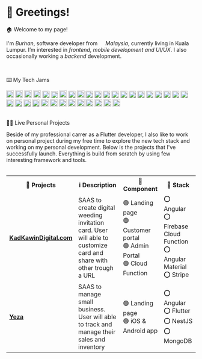 <h1>👋 Greetings!</h1>
<p>🏠 Welcome to my page! </br>

I'm *Burhan*, software developer from  <img src="https://cdn-icons-png.flaticon.com/512/555/555623.png" width="13"/> *Malaysia*, currently living in Kuala Lumpur. I’m interested in *frontend, mobile development and UI/UX*. I also occasionally working a *backend* development.</p>

</br>

<p>⌨️ My Tech Jams</p>
<p>
 <img alt="Dart" src="https://img.shields.io/badge/javascript-%23323330.svg?style=for-the-badge&logo=javascript&logoColor=%23F7DF1E"  height="20"  />
 <img alt="React" src="https://img.shields.io/badge/typescript-%23007ACC.svg?style=for-the-badge&logo=typescript&logoColor=white"  height="20"  />
 <img alt="Dart" src="https://img.shields.io/badge/dart-%230175C2.svg?style=for-the-badge&logo=dart&logoColor=white"  height="20"  />
  <img alt="React" src="https://img.shields.io/badge/Flutter-%2302569B.svg?style=for-the-badge&logo=Flutter&logoColor=white" height="20" />
    <img alt="React" src="https://img.shields.io/badge/angular-%23DD0031.svg?style=for-the-badge&logo=angular&logoColor=white"  height="19"  />
    <img alt="React" src="https://img.shields.io/badge/angular.js-%23E23237.svg?style=for-the-badge&logo=angularjs&logoColor=white"  height="18"  />
    <img alt="React" src="https://img.shields.io/badge/react-%2320232a.svg?style=for-the-badge&logo=react&logoColor=%2361DAFB"  height="20"  />
      <img alt="React" src="https://img.shields.io/badge/-GraphQL-E10098?style=for-the-badge&logo=graphql&logoColor=white"  height="19"  />
    <img alt="React" src="https://img.shields.io/badge/MUI-%230081CB.svg?style=for-the-badge&logo=material-ui&logoColor=white"  height="20"  />
     <img alt="React" src="https://img.shields.io/badge/redux-%23593d88.svg?style=for-the-badge&logo=redux&logoColor=white"  height="19"  />
    <img alt="React" src="https://img.shields.io/badge/nestjs-%23E0234E.svg?style=for-the-badge&logo=nestjs&logoColor=white"  height="19"  />
    <img alt="React" src="https://img.shields.io/badge/firebase-%23039BE5.svg?style=for-the-badge&logo=firebase"  height="19"  />
    <img alt="React" src="https://img.shields.io/badge/heroku-%23430098.svg?style=for-the-badge&logo=heroku&logoColor=white"  height="19"  />
     <img alt="React" src="https://img.shields.io/badge/GoogleCloud-%234285F4.svg?style=for-the-badge&logo=google-cloud&logoColor=white"  height="19"  />
    <img alt="React" src="https://img.shields.io/badge/MongoDB-%234ea94b.svg?style=for-the-badge&logo=mongodb&logoColor=white"  height="19"  />
    <img alt="React" src="https://img.shields.io/badge/sqlite-%2307405e.svg?style=for-the-badge&logo=sqlite&logoColor=white"  height="19"  />
    <img alt="React" src="https://img.shields.io/badge/mysql-%2300f.svg?style=for-the-badge&logo=mysql&logoColor=white"  height="19"  />
    <img alt="React" src="https://img.shields.io/static/v1?style=for-the-badge&message=D3.js&color=222222&logo=D3.js&logoColor=F9A03C&label="  height="19"  />
    <img alt="React" src="https://img.shields.io/badge/SASS-hotpink.svg?style=for-the-badge&logo=SASS&logoColor=white"  height="19"  />
    <img alt="React" src="https://img.shields.io/badge/rxjs-%23B7178C.svg?style=for-the-badge&logo=reactivex&logoColor=white"  height="19"  />
     <img alt="React" src="https://img.shields.io/badge/css3-%231572B6.svg?style=for-the-badge&logo=css3&logoColor=white"  height="19"  />
    <img alt="React" src="https://img.shields.io/badge/git-%23F05033.svg?style=for-the-badge&logo=git&logoColor=white"  height="19"  />
     <img alt="React" src="https://img.shields.io/badge/html5-%23E34F26.svg?style=for-the-badge&logo=html5&logoColor=white"  height="19"  />
     <img alt="React" src="https://img.shields.io/badge/docker-%230db7ed.svg?style=for-the-badge&logo=docker&logoColor=white"  height="19"  />
     <img alt="React" src="https://img.shields.io/badge/node.js-6DA55F?style=for-the-badge&logo=node.js&logoColor=white"  height="19"  />
     <img alt="React" src="https://img.shields.io/badge/Socket.io-black?style=for-the-badge&logo=socket.io&badgeColor=010101"  height="20"  />
     <img alt="React" src="https://img.shields.io/badge/strapi-%232E7EEA.svg?style=for-the-badge&logo=strapi&logoColor=white"  height="20"  />
     <img alt="React" src="https://img.shields.io/badge/JWT-black?style=for-the-badge&logo=JSON%20web%20tokens"  height="20"  />
     <img alt="React" src="https://img.shields.io/badge/-jest-%23C21325?style=for-the-badge&logo=jest&logoColor=white"  height="20"  />
     <img alt="React" src="https://img.shields.io/badge/iOS-000000?style=for-the-badge&logo=ios&logoColor=white"  height="20"  />
     <img alt="React" src="https://img.shields.io/badge/Android-3DDC84?style=for-the-badge&logo=android&logoColor=white"  height="20"  />
     <img alt="React" src="https://img.shields.io/badge/jira-%230A0FFF.svg?style=for-the-badge&logo=jira&logoColor=white"  height="20"  />
     <img alt="React" src="https://img.shields.io/badge/confluence-%23172BF4.svg?style=for-the-badge&logo=confluence&logoColor=white"  height="20"  />
     <img alt="React" src="https://img.shields.io/badge/Stripe-626CD9?style=for-the-badge&logo=Stripe&logoColor=white"  height="20"  />
</br>
</br>
<p>🧑‍🚀 Live Personal Projects</p>
<span>Beside of my professional carrer as a Flutter developer, I also like to work on personal project during my free time to explore the new tech stack and working on my personal development. Below is the projects that I've successfully launch. Everything is build from scratch by using few interesting framework and tools.</span>
</br>
</br>
<table>
  <tr>
     <th><b>🚧 Projects</b></th>
      <th><b>ℹ️ Description</b></th>
      <th><b>🔌 Component</b></th>
      <th><b>🤖 Stack</b></th>
  </tr>
  <tr>
    <td><a href="https://kadkawindigital.com/"><b>KadKawinDigital.com</b></a></td>
      <td>SAAS to create digital weeding invitation card. User will able to customize card and share with other trough a URL</td>
      <td>🟢 Landing page </br> 🟢 Customer portal </br> 🟢 Admin Portal</br> 🟢 Cloud Function</td>
      <td>⭕ Angular </br> ⭕ Firebase Cloud Function </br> ⭕ Angular Material </br> ⭕ Stripe</td>
  </tr>
   <tr>
      <td><a href="https://yeza-app.web.app/"><b>Yeza</b></a></td>
      <td>SAAS to manage small business. User will able to track and manage their sales and inventory</td>
      <td>🟢 Landing page </br> 🟢 iOS & Android app</td>
      <td>⭕ Angular </br>⭕ Flutter </br>⭕ NestJS </br>⭕ MongoDB</td>
    </tr>
</table>



